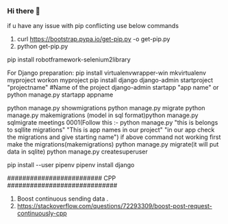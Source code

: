 ### Hi there 👋

<!--
**amarnathreddy0201/amarnathreddy0201** is a ✨ _special_ ✨ repository because its `README.md` (this file) appears on your GitHub profile.

Here are some ideas to get you started:

- 🔭 I’m currently working on ...
- 🌱 I’m currently learning ...
- 👯 I’m looking to collaborate on ...
- 🤔 I’m looking for help with ...
- 💬 Ask me about ...
- 📫 How to reach me: ...
- 😄 Pronouns: ...
- ⚡ Fun fact: ...
-->


if u have any issue with pip conflicting use below commands
1) curl https://bootstrap.pypa.io/get-pip.py -o get-pip.py
2) python get-pip.py



pip install robotframework-selenium2library



For Django preparation:
  pip install virtualenvwrapper-win
  mkvirtualenv myproject
  workon myproject
  pip install django
  django-admin startproject "projectname"  #Name of the project
  django-admin startapp "app name"  or python manage.py startapp appname

  python manage.py showmigrations
  python manage.py migrate
  python manage.py makemigrations
  (model in sql format)python manage.py sqlmigrate meetings 0001(Follow this :- python manage.py "this is belongs to sqllite migrations" "This is app names in our project" "in our app check the       migrations and give starting name")
  if above command not working first make the migrations(makemigrations)
  python manage.py migrate(it will put data in sqlite)
  python manage.py createsuperuser

pip install --user pipenv
pipenv install django



######################### CPP #############################
1) Boost continuous sending data .
2) https://stackoverflow.com/questions/72293309/boost-post-request-continuously-cpp
